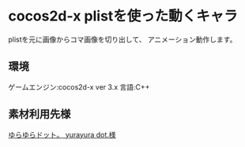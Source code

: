 # cocos2d-x plistを使った動くキャラ

plistを元に画像からコマ画像を切り出して、
アニメーション動作します。

## 環境

ゲームエンジン:cocos2d-x ver 3.x 言語:C++

## 素材利用先様

<a href="http://dotrpg.blog.fc2.com">ゆらゆらドット。 yurayura dot.様</a>
